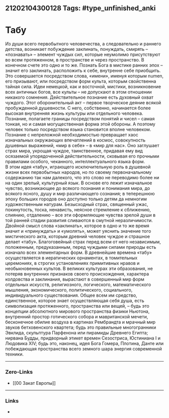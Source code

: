 21202104300128
Tags: #type_unfinished_anki 
---
# Табу

Из души всего первобытного человечества, а следовательно и раннего детства, возникает побуждение заклинать, понуждать, смирять – «познавать» – элемент чуждых сил, которые неумолимо присутствуют во всем протяженном, в пространстве и через пространство. В конечном счете это одно и то же. Познать Бога в мистике ранних эпох – значит его заклинать, расположить к себе, внутренне себе приобщить. Это совершается посредством слова, «имени», именуя которым numen, его призывают, или посредством форм культа, которым свойственна тайная сила. Идеи немецкой, как и восточной, мистики, возникновение всех античных богов, все культы – не допускают в этом отношении никакого сомнения. Действительное познание есть духовный охват чуждого. Этот оборонительный акт – первое творческое деяние всякой пробужденной душевности. С него, собственно, начинается более высокая внутренняя жизнь культуры или отдельного человека. Познание, полагаете границы посредством понятий и чисел – самая тонкая, но и самая могущественная форма этой обороны. А поэтому человек только посредством языка становится вполне человеком. Познание с непреложной необходимостью превращает хаос изначальных окружающих впечатлений в космос, совокупность душевных выражений, «мир в себе» – в «мир для нас». Оно заглушает страх мира, укрощая чуждое, таинственное, придавая ему вид осязаемой упорядоченной действительности, сковывая его прочными правилами особого, чеканного, интеллектуального языка форм.<br>В этом идея «табу», играющего исключительную роль в душевной жизни всех первобытных народов, но по своему первоначальному содержанию так нам далекого, что это слово не переводимо более ни на один зрелый, культурный язык. В основе его лежит изначальное чувство, возникающее до всякого познания и понимания мира, до всякого ясного, душу и мир различающего сознания; в теперешнюю эпоху больших городов оно доступно только детям да немногим художественным натурам. Безысходный страх, священный ужас, покинутость, тоска, ненависть, неясное стремление к сближению, слиянию, отдалению – все эти оформляющие чувства зрелой души в той ранней стадии развития сливаются в смутной неразличимости. Двойной смысл слова «заклинать», которое в одно и то же время значит и «принуждать» и «умолять», может уяснить значение того мистического акта, которым древний человек чуждое и страшное делает «табу». Благоговейный страх перед всем от него независимым, положенным, предуказанным, перед чуждыми силами природы есть изначало всех элементарных форм. В древнейшие времена «табу» осуществляется в иератических орнаментах, в томительных церемониях, в строгих установлениях примитивных нравов и необыкновенных культов. В великих культурах эти образования, не потеряв внутренних признаков своего происхождения, характера колдовства и заклинания, вырастают в совершенный мир форм отдельных искусств, религиозного, логического, математического мышления, экономического, политического, социального, индивидуального существования. Общее всем им средство, единственное, которое знает осуществляющая себя душа, есть символизация протяженного, пространства или вещей, – будь это концепции абсолютного мирового пространства физики Ньютона, внутренний простор готического собора и мавританской мечети, бесконечное обилие воздуха в картинах Рембрандта и мрачный мир звуков бетховенского квартета; будь это правильные многогранники Эвклида, скульптура Парфенона или пирамиды Древнего Египта; нирвана Будды, придворный этикет времен Сезостриса, Юстиниана I и Людовика XIV; будь это, наконец, идея Бога Гомера, Плотина, Данте или побеждающая пространства всего земного шара энергия современной техники.

---
### Zero-Links
- [[00 Закат Европы]]
---
### Links
-